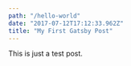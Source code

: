 ```yaml
---
path: "/hello-world"
date: "2017-07-12T17:12:33.962Z"
title: "My First Gatsby Post"
---
```

This is just a test post.
